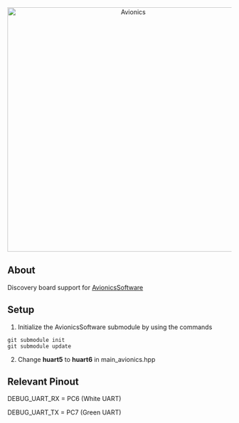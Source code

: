 <div align="center">
<img alt="Avionics" src="https://user-images.githubusercontent.com/78698227/197661461-2b9ddcb8-5559-4407-aab9-86414d6145f3.png" width="550"/>
</div>

## About
Discovery board support for [AvionicsSoftware](https://github.com/StudentOrganisationForAerospaceResearch/AvionicsSoftware)

## Setup
1. Initialize the AvionicsSoftware submodule by using the commands
```
git submodule init
git submodule update
```
2. Change **huart5** to **huart6** in main_avionics.hpp

## Relevant Pinout
DEBUG_UART_RX = PC6 (White UART)</p>
DEBUG_UART_TX = PC7 (Green UART)
